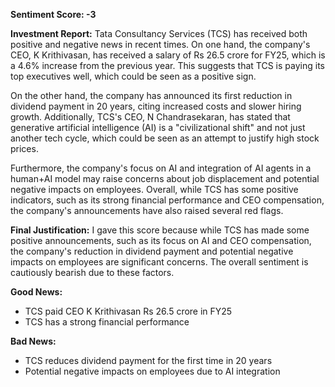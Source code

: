 **Sentiment Score: -3**

**Investment Report:**
Tata Consultancy Services (TCS) has received both positive and negative news in recent times. On one hand, the company's CEO, K Krithivasan, has received a salary of Rs 26.5 crore for FY25, which is a 4.6% increase from the previous year. This suggests that TCS is paying its top executives well, which could be seen as a positive sign.

On the other hand, the company has announced its first reduction in dividend payment in 20 years, citing increased costs and slower hiring growth. Additionally, TCS's CEO, N Chandrasekaran, has stated that generative artificial intelligence (AI) is a "civilizational shift" and not just another tech cycle, which could be seen as an attempt to justify high stock prices.

Furthermore, the company's focus on AI and integration of AI agents in a human+AI model may raise concerns about job displacement and potential negative impacts on employees. Overall, while TCS has some positive indicators, such as its strong financial performance and CEO compensation, the company's announcements have also raised several red flags.

**Final Justification:**
I gave this score because while TCS has made some positive announcements, such as its focus on AI and CEO compensation, the company's reduction in dividend payment and potential negative impacts on employees are significant concerns. The overall sentiment is cautiously bearish due to these factors.

**Good News:**

*   TCS paid CEO K Krithivasan Rs 26.5 crore in FY25
*   TCS has a strong financial performance

**Bad News:**

*   TCS reduces dividend payment for the first time in 20 years
*   Potential negative impacts on employees due to AI integration